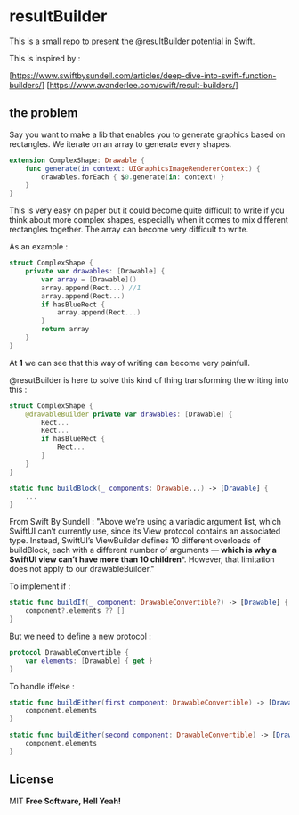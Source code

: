 # resultBuilder

This is a small repo to present the @resultBuilder potential in Swift.

This is inspired by :

[https://www.swiftbysundell.com/articles/deep-dive-into-swift-function-builders/]
[https://www.avanderlee.com/swift/result-builders/]

## the problem

Say you want to make a lib that enables you to generate graphics based on rectangles. We iterate on an array to generate every shapes.

```swift
extension ComplexShape: Drawable {
    func generate(in context: UIGraphicsImageRendererContext) {
        drawables.forEach { $0.generate(in: context) }
    }
}

```

This is very easy on paper but it could become quite difficult to write if you think about more complex shapes, especially when it comes to mix different rectangles together. The array can become very difficult to write.

As an example :

```swift
struct ComplexShape {
    private var drawables: [Drawable] {
        var array = [Drawable]()
        array.append(Rect...) //1
        array.append(Rect...)
        if hasBlueRect {
            array.append(Rect...)
        }
        return array
    }
}

```

At **1** we can see that this way of writing can become very painfull.

@resutBuilder is here to solve this kind of thing transforming the writing into this :

```swift
struct ComplexShape {
    @drawableBuilder private var drawables: [Drawable] {
        Rect...
        Rect...
        if hasBlueRect {
            Rect...
        }
    }
}

```

```swift
static func buildBlock(_ components: Drawable...) -> [Drawable] {
    ...
}
```
From Swift By Sundell : "Above we’re using a variadic argument list, which SwiftUI can’t currently use, since its View protocol contains an associated type. Instead, SwiftUI’s ViewBuilder defines 10 different overloads of buildBlock, each with a different number of arguments — **which is why a SwiftUI view can’t have more than 10 children***. However, that limitation does not apply to our drawableBuilder."

To implement if : 

```swift
static func buildIf(_ component: DrawableConvertible?) -> [Drawable] {
    component?.elements ?? []
}
```

But we need to define a new protocol :

```swift
protocol DrawableConvertible {
    var elements: [Drawable] { get }
}
```

To handle if/else :

```swift
static func buildEither(first component: DrawableConvertible) -> [Drawable] {
    component.elements
}

static func buildEither(second component: DrawableConvertible) -> [Drawable] {
    component.elements
}
```

## License
MIT
**Free Software, Hell Yeah!**
